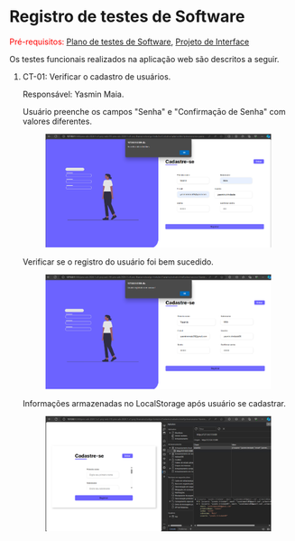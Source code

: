 # Registro de testes de Software

<span style="color:red">Pré-requisitos: <a href="https://github.com/ICEI-PUC-Minas-PMV-ADS/pmv-ads-2024-1-e1-proj-web-t10-pmv-ads-2024-1-e1-proj-financeiro/blob/main/documentos/07-Plano_de_Testes_de_Software.md"> Plano de testes de Software</a></span>, <a href="https://github.com/ICEI-PUC-Minas-PMV-ADS/pmv-ads-2024-1-e1-proj-web-t10-pmv-ads-2024-1-e1-proj-financeiro/blob/main/documentos/04-Projeto_de_Interface.md"> Projeto de Interface</a>

Os testes funcionais realizados na aplicação web são descritos a seguir.

<ol>
  <li>CT-01: Verificar o cadastro de usuários.

Responsável: Yasmin Maia.

<p>Usuário preenche os campos "Senha" e "Confirmaçāo de Senha" com valores diferentes.</p>

<figure> 
  <img src="/documentos/img/Validação_senha.png">
  <figcaption> 
</figure>

<p>Verificar se o registro do usuário foi bem sucedido.</p>
<figure> 
  <img src="/documentos/img/Validação_registro.png">
  <figcaption> 
</figure>

<p>Informações armazenadas no LocalStorage após usuário se cadastrar.</p>
<figure> 
  <img src="/documentos/img/localStorage_Cadastro.png">
  <figcaption> 
</figure>

</li>
